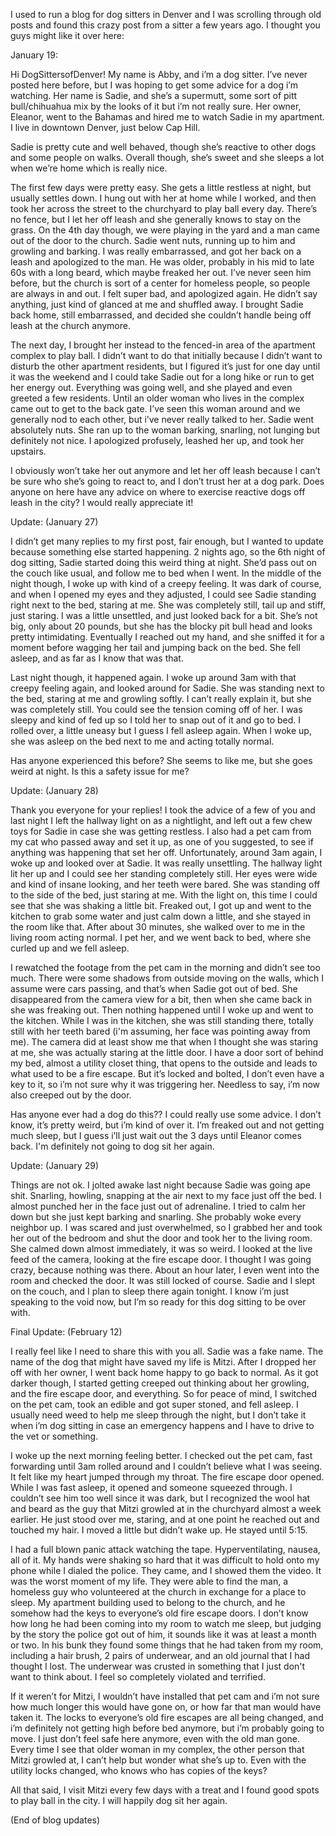 I used to run a blog for dog sitters in Denver and I was scrolling through old posts and found this crazy post from a sitter a few years ago. I thought you guys might like it over here:

January 19:

Hi DogSittersofDenver! My name is Abby, and i’m a dog sitter. I’ve never posted here before, but I was hoping to get some advice for a dog i’m watching. Her name is Sadie, and she’s a supermutt, some sort of pitt bull/chihuahua mix by the looks of it but i’m not really sure. Her owner, Eleanor, went to the Bahamas and hired me to watch Sadie in my apartment. I live in downtown Denver, just below Cap Hill.

Sadie is pretty cute and well behaved, though she’s reactive to other dogs and some people on walks. Overall though, she’s sweet and she sleeps a lot when we’re home which is really nice.

The first few days were pretty easy. She gets a little restless at night, but usually settles down. I hung out with her at home while I worked, and then took her across the street to the churchyard to play ball every day. There’s no fence, but I let her off leash and she generally knows to stay on the grass. On the 4th day though, we were playing in the yard and a man came out of the door to the church. Sadie went nuts, running up to him and growling and barking. I was really embarrassed, and got her back on a leash and apologized to the man. He was older, probably in his mid to late 60s with a long beard, which maybe freaked her out. I’ve never seen him before, but the church is sort of a center for homeless people, so people are always in and out. I felt super bad, and apologized again. He didn’t say anything, just kind of glanced at me and shuffled away. I brought Sadie back home, still embarrassed, and decided she couldn’t handle being off leash at the church anymore.

The next day, I brought her instead to the fenced-in area of the apartment complex to play ball. I didn’t want to do that initially because I didn’t want to disturb the other apartment residents, but I figured it’s just for one day until it was the weekend and I could take Sadie out for a long hike or run to get her energy out. Everything was going well, and she played and even greeted a few residents. Until an older woman who lives in the complex came out to get to the back gate. I’ve seen this woman around and we generally nod to each other, but i’ve never really talked to her. Sadie went absolutely nuts. She ran up to the woman barking, snarling, not lunging but definitely not nice. I apologized profusely, leashed her up, and took her upstairs.

I obviously won’t take her out anymore and let her off leash because I can’t be sure who she’s going to react to, and I don’t trust her at a dog park. Does anyone on here have any advice on where to exercise reactive dogs off leash in the city? I would really appreciate it!

Update: (January 27)

I didn’t get many replies to my first post, fair enough, but I wanted to update because something else started happening. 2 nights ago, so the 6th night of dog sitting, Sadie started doing this weird thing at night. She’d pass out on the couch like usual, and follow me to bed when I went. In the middle of the night though, I woke up with kind of a creepy feeling. It was dark of course, and when I opened my eyes and they adjusted, I could see Sadie standing right next to the bed, staring at me. She was completely still, tail up and stiff, just staring. I was a little unsettled, and just looked back for a bit. She’s not big, only about 20 pounds, but she has the blocky pit bull head and looks pretty intimidating. Eventually I reached out my hand, and she sniffed it for a moment before wagging her tail and jumping back on the bed. She fell asleep, and as far as I know that was that.

Last night though, it happened again. I woke up around 3am with that creepy feeling again, and looked around for Sadie. She was standing next to the bed, staring at me and growling softly. I can’t really explain it, but she was completely still. You could see the tension coming off of her. I was sleepy and kind of fed up so I told her to snap out of it and go to bed. I rolled over, a little uneasy but I guess I fell asleep again. When I woke up, she was asleep on the bed next to me and acting totally normal.

Has anyone experienced this before? She seems to like me, but she goes weird at night. Is this a safety issue for me?

Update: (January 28)

Thank you everyone for your replies! I took the advice of a few of you and last night I left the hallway light on as a nightlight, and left out a few chew toys for Sadie in case she was getting restless. I also had a pet cam from my cat who passed away and set it up, as one of you suggested, to see if anything was happening that set her off. Unfortunately, around 3am again, I woke up and looked over at Sadie. It was really unsettling. The hallway light lit her up and I could see her standing completely still. Her eyes were wide and kind of insane looking, and her teeth were bared. She was standing off to the side of the bed, just staring at me. With the light on, this time I could see that she was shaking a little bit. Freaked out, I got up and went to the kitchen to grab some water and just calm down a little, and she stayed in the room like that. After about 30 minutes, she walked over to me in the living room acting normal. I pet her, and we went back to bed, where she curled up and we fell asleep.

I rewatched the footage from the pet cam in the morning and didn’t see too much. There were some shadows from outside moving on the walls, which I assume were cars passing, and that’s when Sadie got out of bed. She disappeared from the camera view for a bit, then when she came back in she was freaking out. Then nothing happened until I woke up and went to the kitchen. While I was in the kitchen, she was still standing there, totally still with her teeth bared (i'm assuming, her face was pointing away from me). The camera did at least show me that when I thought she was staring at me, she was actually staring at the little door. I have a door sort of behind my bed, almost a utility closet thing, that opens to the outside and leads to what used to be a fire escape. But it’s locked and bolted, I don’t even have a key to it, so i’m not sure why it was triggering her. Needless to say, i’m now also creeped out by the door.

Has anyone ever had a dog do this?? I could really use some advice. I don’t know, it’s pretty weird, but i’m kind of over it. I’m freaked out and not getting much sleep, but I guess i’ll just wait out the 3 days until Eleanor comes back. I'm definitely not going to dog sit her again.

Update: (January 29)

Things are not ok. I jolted awake last night because Sadie was going ape shit. Snarling, howling, snapping at the air next to my face just off the bed. I almost punched her in the face just out of adrenaline. I tried to calm her down but she just kept barking and snarling. She probably woke every neighbor up. I was scared and just overwhelmed, so I grabbed her and took her out of the bedroom and shut the door and took her to the living room. She calmed down almost immediately, it was so weird. I looked at the live feed of the camera, looking at the fire escape door. I thought I was going crazy, because nothing was there. About an hour later, I even went into the room and checked the door. It was still locked of course. Sadie and I slept on the couch, and I plan to sleep there again tonight. I know i’m just speaking to the void now, but I’m so ready for this dog sitting to be over with.

Final Update: (February 12)

I really feel like I need to share this with you all. Sadie was a fake name. The name of the dog that might have saved my life is Mitzi. After I dropped her off with her owner, I went back home happy to go back to normal. As it got darker though, I started getting creeped out thinking about her growling, and the fire escape door, and everything. So for peace of mind, I switched on the pet cam, took an edible and got super stoned, and fell asleep. I usually need weed to help me sleep through the night, but I don’t take it when i’m dog sitting in case an emergency happens and I have to drive to the vet or something.

I woke up the next morning feeling better. I checked out the pet cam, fast forwarding until 3am rolled around and I couldn’t believe what I was seeing. It felt like my heart jumped through my throat. The fire escape door opened. While I was fast asleep, it opened and someone squeezed through. I couldn’t see him too well since it was dark, but I recognized the wool hat and beard as the guy that Mitzi growled at in the churchyard almost a week earlier. He just stood over me, staring, and at one point he reached out and touched my hair. I moved a little but didn’t wake up. He stayed until 5:15.

I had a full blown panic attack watching the tape. Hyperventilating, nausea, all of it. My hands were shaking so hard that it was difficult to hold onto my phone while I dialed the police. They came, and I showed them the video. It was the worst moment of my life. They were able to find the man, a homeless guy who volunteered at the church in exchange for a place to sleep. My apartment building used to belong to the church, and he somehow had the keys to everyone’s old fire escape doors. I don’t know how long he had been coming into my room to watch me sleep, but judging by the story the police got out of him, it sounds like it was at least a month or two. In his bunk they found some things that he had taken from my room, including a hair brush, 2 pairs of underwear, and an old journal that I had thought I lost. The underwear was crusted in something that I just don't want to think about. I feel so completely violated and terrified.

If it weren’t for Mitzi, I wouldn’t have installed that pet cam and i’m not sure how much longer this would have gone on, or how far that man would have taken it. The locks to everyone’s old fire escapes are all being changed, and i’m definitely not getting high before bed anymore, but i’m probably going to move. I just don’t feel safe here anymore, even with the old man gone. Every time I see that older woman in my complex, the other person that Mitzi growled at, I can’t help but wonder what she’s up to. Even with the utility locks changed, who knows who has copies of the keys?

All that said, I visit Mitzi every few days with a treat and I found good spots to play ball in the city. I will happily dog sit her again.

(End of blog updates)